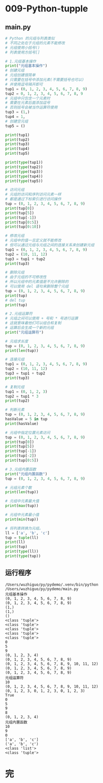 # 009-Python-tupple

## main.py

```python
# Python 的元组与列表类似
# 不同之处在于元组的元素不能修改
# 元组使用小括号()
# 列表使用方括号[]

# 1.元组基本操作
print("元组基本操作")
# 创建元组
# 元组创建很简单
# 只需要在括号中添加元素(不需要括号也可以)
# 并使用逗号隔开即可
tup1 = (0, 1, 2, 3, 4, 5, 6, 7, 8, 9)
tup2 = 0, 1, 2, 3, 4, 5, 6, 7, 8, 9
# 元组中只包含一个元素时
# 需要在元素后面添加逗号
# 否则括号会被当作运算符使用
tup3 = (1,)
tup4 = 1,
# 创建空元组
tup5 = ()

print(tup1)
print(tup2)
print(tup3)
print(tup4)
print(tup5)

print(type(tup1))
print(type(tup2))
print(type(tup3))
print(type(tup4))
print(type(tup5))

# 访问元组
# 元组的访问和序列访问元素一样
# 都是通过下标索引进行访问操作
tup = (0, 1, 2, 3, 4, 5, 6, 7, 8, 9)
print(tup[0])
print(tup[5])
print(tup[-1])
print(tup[0:5])
print(tup[0:10])

# 修改元组
# 元组中的值一旦定义就不能修改
# 但可以通过元组与元组之间的连接关系来创建新元组
tup1 = (0, 1, 2, 3, 4, 5, 6, 7, 8, 9)
tup2 = (10, 11, 12)
tup3 = tup1 + tup2
print(tup3)

# 删除元组
# 由于元组的不可修改性
# 所以元组中的元素值是不允许删除的
# 可以使用 del 语句来删除整个元组
tup = (0, 1, 2, 3, 4, 5, 6, 7, 8, 9)
print(tup)
# del tup
print(tup)

# 2.元组运算符
# 元组之间可以使用 + 号和 * 号进行运算
# 这就意味着他们可以组合和复制
# 运算后会生成一个新的元组
print("元组运算符")

# 元组求长度
tup = (0, 1, 2, 3, 4, 5, 6, 7, 8, 9)
print(len(tup))

# 连接元组
tup1 = (0, 1, 2, 3, 4, 5, 6, 7, 8, 9)
tup2 = (10, 11, 12)
tup3 = tup1 + tup2
print(tup3)

# 复制元组
tup1 = (0, 1, 2, 3)
tup2 = tup1 * 3
print(tup2)

# 判断元素
tup = (0, 1, 2, 3, 4, 5, 6, 7, 8, 9)
hasValue = 5 in tup
print(hasValue)

# 元组中指定位置元素访问
tup = (0, 1, 2, 3, 4, 5, 6, 7, 8, 9)
print(tup[0])
print(tup[5])
print(tup[-1])
print(tup[-2])
print(tup[0:5])

# 3.元组内置函数
print("元组内置函数")
tup = (0, 1, 2, 3, 4, 5, 6, 7, 8, 9)

# 元组元素个数
print(len(tup))

# 元组中元素最大值
print(max(tup))

# 元组中元素最小值
print(min(tup))

# 将列表转换为元组。
ll = ['a', 'b', 'c']
tup = tuple(ll)
print(ll)
print(tup)
print(type(ll))
print(type(tup))

```

## 运行程序

    /Users/wuzhiguo/py/pydemo/.venv/bin/python /Users/wuzhiguo/py/pydemo/main.py 
    元组基本操作
    (0, 1, 2, 3, 4, 5, 6, 7, 8, 9)
    (0, 1, 2, 3, 4, 5, 6, 7, 8, 9)
    (1,)
    (1,)
    ()
    <class 'tuple'>
    <class 'tuple'>
    <class 'tuple'>
    <class 'tuple'>
    <class 'tuple'>
    0
    5
    9
    (0, 1, 2, 3, 4)
    (0, 1, 2, 3, 4, 5, 6, 7, 8, 9)
    (0, 1, 2, 3, 4, 5, 6, 7, 8, 9, 10, 11, 12)
    (0, 1, 2, 3, 4, 5, 6, 7, 8, 9)
    (0, 1, 2, 3, 4, 5, 6, 7, 8, 9)
    元组运算符
    10
    (0, 1, 2, 3, 4, 5, 6, 7, 8, 9, 10, 11, 12)
    (0, 1, 2, 3, 0, 1, 2, 3, 0, 1, 2, 3)
    True
    0
    5
    9
    8
    (0, 1, 2, 3, 4)
    元组内置函数
    10
    9
    0
    ['a', 'b', 'c']
    ('a', 'b', 'c')
    <class 'list'>
    <class 'tuple'>


# 完